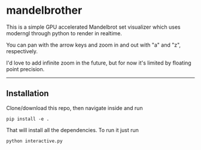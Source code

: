 # mandelbrother

This is a simple GPU accelerated Mandelbrot set visualizer which uses moderngl through python to render in realtime.

You can pan with the arrow keys and zoom in and out with "a" and "z", respectively.

I'd love to add infinite zoom in the future, but for now it's limited by floating point precision.

---

## Installation

Clone/download this repo, then navigate inside and run

    pip install -e .

That will install all the dependencies. To run it just run

    python interactive.py

